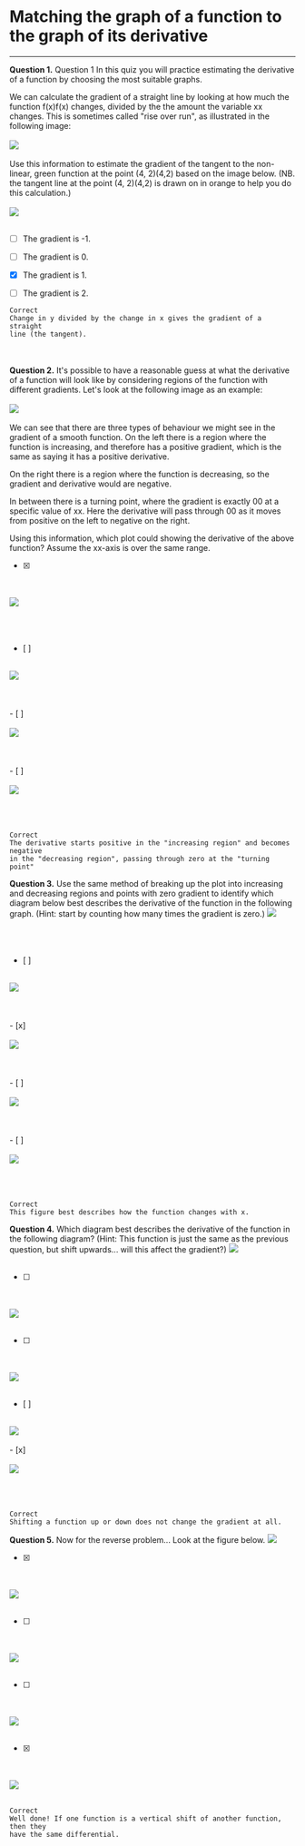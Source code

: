 # Matching the graph of a function to the graph of its derivative
---
**Question 1.**
Question 1
In this quiz you will practice estimating the derivative of a function by choosing the most suitable graphs.

We can calculate the gradient of a straight line by looking at how much the function f(x)f(x) changes, divided by the the amount the variable xx changes. This is sometimes called "rise over run", as illustrated in the following image:
<br><br>
<img src="../Images/Qz2_q1_1.png">
<br><br>
Use this information to estimate the gradient of the tangent to the non-linear, green function at the point (4, 2)(4,2) based on the image below. (NB. the tangent line at the point (4, 2)(4,2) is drawn on in orange to help you do this calculation.)
<br><br>
<img src="../Images/Qz2_q1_2.png">
<br><br>


- [ ] The gradient is -1.

- [ ] The gradient is 0.

- [x] The gradient is 1.

- [ ] The gradient is 2.

```
Correct
Change in y divided by the change in x gives the gradient of a straight
line (the tangent).
```
<br><br>
**Question 2.**
It's possible to have a reasonable guess at what the derivative of a function will look like by considering regions of the function with different gradients. Let's look at the following image as an example:
<br><br>
<img src="../Images/Qz2_q2.png">
<br><br>
We can see that there are three types of behaviour we might see in the gradient of a smooth function. On the left there is a region where the function is increasing, and therefore has a positive gradient, which is the same as saying it has a positive derivative.

On the right there is a region where the function is decreasing, so the gradient and derivative would are negative.

In between there is a turning point, where the gradient is exactly 00 at a specific value of xx. Here the derivative will pass through 00 as it moves from positive on the left to negative on the right.

Using this information, which plot could showing the derivative of the above function? Assume the xx-axis is over the same range.

- [x]
<br><br>
<img src="../Images/Qz2_q2_op1.jpg">
<br><br>
<br><br>
- [ ]
<br><br>
<img src="../Images/Qz2_q2_op2.jpg">
<br><br><br><br>
- [ ]
<br><br>
<img src="../Images/Qz2_q2_op3.jpg">
<br><br><br><br>
- [ ]
<br><br>
<img src="../Images/Qz2_q2_op4.jpg">
<br><br><br><br>

```
Correct
The derivative starts positive in the "increasing region" and becomes negative
in the "decreasing region", passing through zero at the "turning point"
```
**Question 3.**
Use the same method of breaking up the plot into increasing and decreasing regions and points with zero gradient to identify which diagram below best describes the derivative of the function in the following graph. (Hint: start by counting how many times the gradient is zero.)
<img src="../Images/Qz2_q3.png">
<br><br><br><br>
- [ ]
<br><br>
<img src="../Images/Qz2_q3_op1.jpg">
<br><br>
<br><br>
- [x]
<br><br>
<img src="../Images/Qz2_q3_op2.jpg">
<br><br><br><br>
- [ ]
<br><br>
<img src="../Images/Qz2_q3_op3.jpg">
<br><br><br><br>
- [ ]
<br><br>
<img src="../Images/Qz2_q3_op4.jpg">
<br><br><br><br>

```
Correct
This figure best describes how the function changes with x.
```

**Question 4.**
Which diagram best describes the derivative of the function in the following diagram? (Hint: This function is just the same as the previous question, but shift upwards... will this affect the gradient?)
<img src="../Images/Qz2_q4.png">
<br><br>

- [ ]
<br><br>
<img src="../Images/Qz2_q4_op1.jpg">
<br><br>

- [ ]
<br><br>
<img src="../Images/Qz2_q4_op2.jpg">
<br><br>
- [ ]
<br><br>
<img src="../Images/Qz2_q4_op3.jpg">
<br><br>
- [x]
<br><br>
<img src="../Images/Qz2_q4_op4.jpg">
<br><br><br><br>

```
Correct
Shifting a function up or down does not change the gradient at all.
```
**Question 5.**
Now for the reverse problem... Look at the figure below.
<img src="../Images/Qz2_q5.png">

- [x]
<br><br>
<img src="../Images/Qz2_q5_op1.jpg">
<br><br>

- [ ]
<br><br>
<img src="../Images/Qz2_q5_op2.jpg">
<br><br>

- [ ]
<br><br>
<img src="../Images/Qz2_q5_op3.jpg">
<br><br>

- [x]
<br><br>
<img src="../Images/Qz2_q5_op4.jpg">
<br><br>

```
Correct
Well done! If one function is a vertical shift of another function, then they
have the same differential.
```
